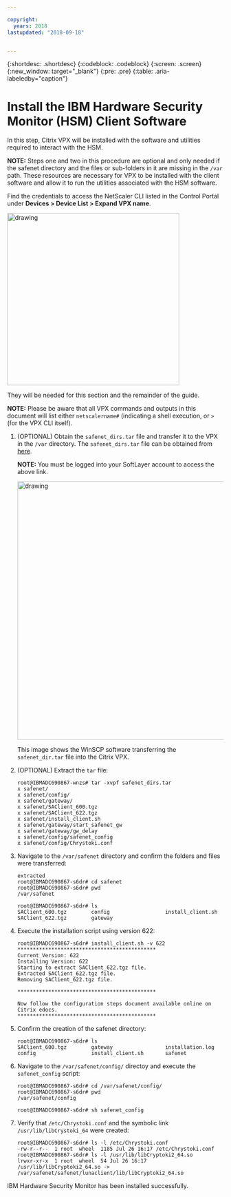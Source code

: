 ```yaml
---

copyright:
  years: 2018
lastupdated: "2018-09-18"


---
```


{:shortdesc: .shortdesc}
{:codeblock: .codeblock}
{:screen: .screen}
{:new_window: target="_blank"}
{:pre: .pre}
{:table: .aria-labeledby="caption"}

# Install the IBM Hardware Security Monitor (HSM) Client Software

In this step, Citrix VPX will be installed with the software and utilities required to interact with the HSM. 

**NOTE:** Steps one and two in this procedure are optional and only needed if the safenet directory and the files or sub-folders in it are missing in the `/var` path. These resources are necessary for VPX to be installed with the client software and allow it to run the utilities associated with the HSM software.

Find the credentials to access the NetScaler CLI listed in the Control Portal under **Devices > Device List > Expand VPX name**. 

<img src="images/3-VPX-Credentials.png" alt="drawing" style="width: 400px;"/>

They will be needed for this section and the remainder of the guide. 

**NOTE:** Please be aware that all VPX commands and outputs in this document will list either `netscalername#` (indicating a shell execution, or `>` (for the VPX CLI itself).

1.	(OPTIONAL) Obtain the `safenet_dirs.tar` file and transfer it to the VPX in the `/var` directory. The `safenet_dirs.tar` file can be obtained from [here](http://downloads.service.softlayer.com/citrix/netscaler/Safenet-HSM/).

	**NOTE:** You must be logged into your SoftLayer account to access the above link.

	<img src="images/4-transfer-safenet_dirs.png" alt="drawing" style="width: 600px;"/>

	This image shows the WinSCP software transferring the `safenet_dir.tar` file into the Citrix VPX. 
	
2.	(OPTIONAL) Extract the `tar` file:	

	```
	root@IBMADC690867-wnzs# tar -xvpf safenet_dirs.tar 
	x safenet/
	x safenet/config/
	x safenet/gateway/
	x safenet/SAClient_600.tgz
	x safenet/SAClient_622.tgz
	x safenet/install_client.sh
	x safenet/gateway/start_safenet_gw
	x safenet/gateway/gw_delay
	x safenet/config/safenet_config
	x safenet/config/Chrystoki.conf
	```
	
3.	Navigate to the `/var/safenet` directory and confirm the folders and files were transferred:

	```
	extracted
	root@IBMADC690867-s6dr# cd safenet
	root@IBMADC690867-s6dr# pwd
	/var/safenet
	
	root@IBMADC690867-s6dr# ls
	SAClient_600.tgz        config                  install_client.sh
	SAClient_622.tgz        gateway
	```
	
4.	Execute the installation script using version 622:

	```
	root@IBMADC690867-s6dr# install_client.sh -v 622
	*********************************************
	Current Version: 622
	Installing Version: 622
	Starting to extract SAClient_622.tgz file.
	Extracted SAClient_622.tgz file.
	Removing SAClient_622.tgz file.
		
	*********************************************
	
	Now follow the configuration steps document available online on Citrix edocs.
	*********************************************
	```

5.	Confirm the creation of the safenet directory:

	```
	root@IBMADC690867-s6dr# ls
	SAClient_600.tgz        gateway                 installation.log
	config                  install_client.sh       safenet
	```
	
6.	Navigate to the `/var/safenet/config/` directoy and execute the `safenet_config` script:

	```
	root@IBMADC690867-s6dr# cd /var/safenet/config/	
	root@IBMADC690867-s6dr# pwd               
	/var/safenet/config
	
	root@IBMADC690867-s6dr# sh safenet_config
	```

7.	Verify that `/etc/Chrystoki.conf` and the symbolic link `/usr/lib/libCrystoki_64` were created:

	```
	root@IBMADC690867-s6dr# ls -l /etc/Chrystoki.conf 
	-rw-r--r--  1 root  wheel  1185 Jul 26 16:17 /etc/Chrystoki.conf
	root@IBMADC690867-s6dr# ls -l /usr/lib/libCryptoki2_64.so 
	lrwxr-xr-x  1 root  wheel  54 Jul 26 16:17 /usr/lib/libCryptoki2_64.so -> 
	/var/safenet/safenet/lunaclient/lib/libCryptoki2_64.so
	```

IBM Hardware Security Monitor has been installed successfully.